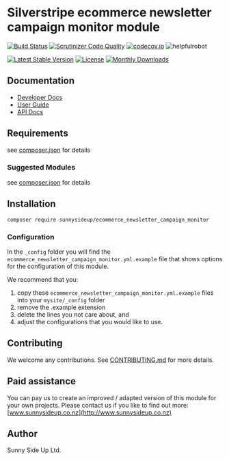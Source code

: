 # Silverstripe ecommerce newsletter campaign monitor module
[![Build Status](https://travis-ci.org/sunnysideup/silverstripe-ecommerce_newsletter_campaign_monitor.svg?branch=master)](https://travis-ci.org/sunnysideup/silverstripe-ecommerce_newsletter_campaign_monitor)
[![Scrutinizer Code Quality](https://scrutinizer-ci.com/g/sunnysideup/silverstripe-ecommerce_newsletter_campaign_monitor/badges/quality-score.png?b=master)](https://scrutinizer-ci.com/g/sunnysideup/silverstripe-ecommerce_newsletter_campaign_monitor/?branch=master)
[![codecov.io](https://codecov.io/github/sunnysideup/silverstripe-ecommerce_newsletter_campaign_monitor/coverage.svg?branch=master)](https://codecov.io/github/sunnysideup/silverstripe-ecommerce_newsletter_campaign_monitor?branch=master)
![helpfulrobot](https://helpfulrobot.io/sunnysideup/ecommerce_newsletter_campaign_monitor/badge)

[![Latest Stable Version](https://poser.pugx.org/sunnysideup/ecommerce_newsletter_campaign_monitor/version)](https://packagist.org/packages/sunnysideup/ecommerce_newsletter_campaign_monitor)
[![License](https://poser.pugx.org/sunnysideup/ecommerce_newsletter_campaign_monitor/license)](https://packagist.org/packages/sunnysideup/ecommerce_newsletter_campaign_monitor)
[![Monthly Downloads](https://poser.pugx.org/sunnysideup/ecommerce_newsletter_campaign_monitor/d/monthly)](https://packagist.org/packages/sunnysideup/ecommerce_newsletter_campaign_monitor)


## Documentation



 * [Developer Docs](docs/en/INDEX.md)
 * [User Guide](docs/en/userguide.md)
 * [API Docs](http://docs.ssmods.com/sunnysideup/ecommerce_newsletter_campaign_monitor)

## Requirements



see [composer.json](composer.json) for details

### Suggested Modules



see [composer.json](composer.json) for details


## Installation


```
composer require sunnysideup/ecommerce_newsletter_campaign_monitor
```

### Configuration



In the `_config` folder you will find the `ecommerce_newsletter_campaign_monitor.yml.example`
file that shows options for the configuration of this module.

We recommend that you:

  1. copy these `ecommerce_newsletter_campaign_monitor.yml.example` files into your
`mysite/_config` folder
  2. remove the .example extension
  3. delete the lines you not care about, and
  4. adjust the configurations that you would like to use.


## Contributing



We welcome any contributions. See [CONTRIBUTING.md](CONTRIBUTING.md) for more details.

## Paid assistance



You can pay us to create an improved / adapted version of this module for your own projects.  Please contact us if you like to find out more: [www.sunnysideup.co.nz](http://www.sunnysideup.co.nz)

## Author



Sunny Side Up Ltd.
